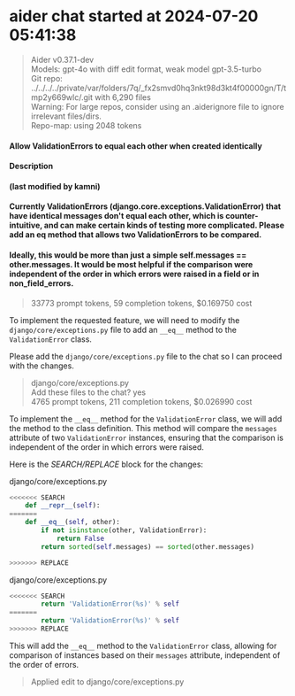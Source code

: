 
# aider chat started at 2024-07-20 05:41:38

> Aider v0.37.1-dev  
> Models: gpt-4o with diff edit format, weak model gpt-3.5-turbo  
> Git repo: ../../../../private/var/folders/7q/_fx2smvd0hq3nkt98d3kt4f00000gn/T/tmp2y669wlc/.git with 6,290 files  
> Warning: For large repos, consider using an .aiderignore file to ignore irrelevant files/dirs.  
> Repo-map: using 2048 tokens  

#### Allow ValidationErrors to equal each other when created identically  
#### Description  
#### 	   
#### 		(last modified by kamni)  
#### 	   
#### Currently ValidationErrors (django.core.exceptions.ValidationError) that have identical messages don't equal each other, which is counter-intuitive, and can make certain kinds of testing more complicated. Please add an __eq__ method that allows two ValidationErrors to be compared.   
#### Ideally, this would be more than just a simple self.messages == other.messages. It would be most helpful if the comparison were independent of the order in which errors were raised in a field or in non_field_errors.  
> 33773 prompt tokens, 59 completion tokens, $0.169750 cost  

To implement the requested feature, we will need to modify the `django/core/exceptions.py` file to add an `__eq__` method to the `ValidationError` class.

Please add the `django/core/exceptions.py` file to the chat so I can proceed with the changes.

> django/core/exceptions.py  
> Add these files to the chat? yes  
> 4765 prompt tokens, 211 completion tokens, $0.026990 cost  

To implement the `__eq__` method for the `ValidationError` class, we will add the method to the class definition. This method will compare the `messages` attribute of two `ValidationError` instances, ensuring that the comparison is independent of the order in which errors were raised.

Here is the *SEARCH/REPLACE* block for the changes:

django/core/exceptions.py
```python
<<<<<<< SEARCH
    def __repr__(self):
=======
    def __eq__(self, other):
        if not isinstance(other, ValidationError):
            return False
        return sorted(self.messages) == sorted(other.messages)

>>>>>>> REPLACE
```

django/core/exceptions.py
```python
<<<<<<< SEARCH
        return 'ValidationError(%s)' % self
=======
        return 'ValidationError(%s)' % self
>>>>>>> REPLACE
```

This will add the `__eq__` method to the `ValidationError` class, allowing for comparison of instances based on their `messages` attribute, independent of the order of errors.

> Applied edit to django/core/exceptions.py  
